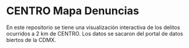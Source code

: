 # CENTRO Mapa Denuncias

En este repositorio se tiene una visualización interactiva de los delitos ocurridos a 2 km de CENTRO. Los datos se sacaron del portal de datos biertos de la CDMX.